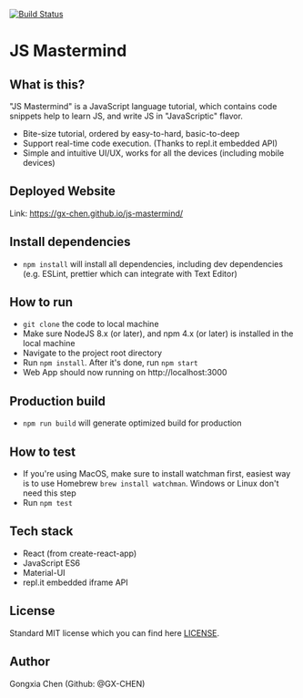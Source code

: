 [![Build Status](https://travis-ci.com/GX-CHEN/js-mastermind.svg?branch=master)](https://travis-ci.com/GX-CHEN/js-mastermind)

# JS Mastermind

## What is this?

"JS Mastermind" is a JavaScript language tutorial, which contains code snippets help to learn JS, and write JS in "JavaScriptic" flavor.

- Bite-size tutorial, ordered by easy-to-hard, basic-to-deep
- Support real-time code execution. (Thanks to repl.it embedded API)
- Simple and intuitive UI/UX, works for all the devices (including mobile devices)

## Deployed Website

Link: https://gx-chen.github.io/js-mastermind/

## Install dependencies

- `npm install` will install all dependencies, including dev dependencies (e.g. ESLint, prettier which can integrate with Text Editor)

## How to run

- `git clone` the code to local machine
- Make sure NodeJS 8.x (or later), and npm 4.x (or later) is installed in the local machine
- Navigate to the project root directory
- Run `npm install`. After it's done, run `npm start`
- Web App should now running on http://localhost:3000

## Production build

- `npm run build` will generate optimized build for production

## How to test

- If you're using MacOS, make sure to install watchman first, easiest way is to use Homebrew `brew install watchman`. Windows or Linux don't need this step
- Run `npm test`

## Tech stack

- React (from create-react-app)
- JavaScript ES6
- Material-UI
- repl.it embedded iframe API

## License

Standard MIT license which you can find here [LICENSE](./LICENSE).

## Author

Gongxia Chen (Github: @GX-CHEN)
